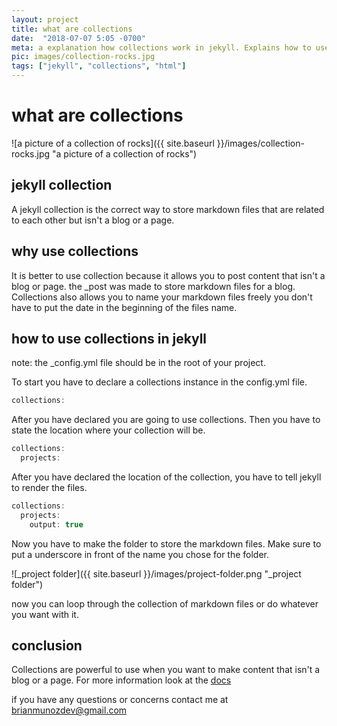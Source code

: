 ```yaml
---
layout: project
title: what are collections
date:  "2018-07-07 5:05 -0700"
meta: a explanation how collections work in jekyll. Explains how to use collections as a way to store related pages.
pic: images/collection-rocks.jpg
tags: ["jekyll", "collections", "html"]
---
```


# what are collections

![a picture of a collection of rocks]({{ site.baseurl }}/images/collection-rocks.jpg "a picture of a collection of rocks")


## jekyll collection

A jekyll collection is the correct way to store markdown files that are related to each other but isn't a blog or a page.

## why use collections

It is better to use collection because it allows you to post content that isn't a blog or page. the _post was made to store markdown files for a blog. Collections also allows you to name your markdown files freely you don't have to put the date in the beginning of the files name.

## how to use collections in jekyll
note: the _config.yml file should be in the root of your project.

To start you have to declare a collections instance in the config.yml file.
```javascript
collections:
```
After you have declared you are going to use collections. Then you have to state the location where your collection will be.
```javascript
collections:
  projects:
```

After you have declared the location of the collection, you have to tell jekyll to render the files.
```javascript
collections:
  projects:
    output: true
```

Now you have to make the folder to store the markdown files. Make sure to put a underscore in front of the name you chose for the folder.

![_project folder]({{ site.baseurl }}/images/project-folder.png "_project folder")

now you can loop through the collection of markdown files or do whatever you want with it.

## conclusion

Collections are powerful to use when you want to make content that isn't a blog or a page. For more information look at the
<a class="hireme__link" href="https://jekyllrb.com/docs/collections/"> docs </a>

if you have any questions or concerns contact me at brianmunozdev@gmail.com
